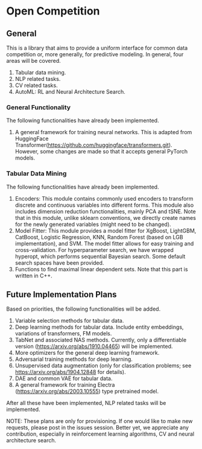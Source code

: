 # Open Competition
## General

This is a library that aims to provide a uniform interface for common data competition or, more generally, for predictive modeling. In general, four areas 
will be covered. 

1. Tabular data mining.
2. NLP related tasks.
3. CV related tasks.
4. AutoML: RL and Neural Architecture Search.

### General Functionality
The following functionalities have already been implemented. 

1. A general framework for training neural networks. This is adapted from 
HuggingFace Transformer(https://github.com/huggingface/transformers.git). However, some changes are made so that it accepts general PyTorch models.


### Tabular Data Mining
The following functionalities have already been implemented. 

1. Encoders: This module contains commonly used encoders to transform discrete and continuous variables into different forms. This module also includes dimension reduction
functionalities, mainly PCA and tSNE. Note that in this module, unlike sklearn conventions, 
we directly create names for the newly generated variables (might need to be changed).
2. Model Fitter: This module provides a model fitter for XgBoost, LightGBM, CatBoost, 
Logistic Regression, KNN, Random Forest (based on LGB implementation), and SVM.
The model fitter allows for easy training and cross-validation. For hyperparameter search,
we have wrapped hyperopt, which performs sequential Bayesian search. Some default search spaces
have been provided. 
3. Functions to find maximal linear dependent sets. Note that this part is written in C++. 

## Future Implementation Plans
Based on priorities, the following functionalities will be added. 

1. Variable selection methods for tabular data. 
2. Deep learning methods for tabular data. Include entity embeddings, variations of transformers, FM models.
3. TabNet and associated NAS methods. Currently, only a differentiable version (https://arxiv.org/abs/1910.04465) will 
be implemented. 
4. More optimizers for the general deep learning framework.
5. Adversarial training methods for deep learning. 
6. Unsupervised data augmentation (only for classification problems; see https://arxiv.org/abs/1904.12848 for details).
7. DAE and common VAE for tabular data. 
8. A general framework for training Electra (https://arxiv.org/abs/2003.10555) type pretrained model. 

After all these have been implemented, NLP related tasks will be implemented. 

NOTE: These plans are only for provisioning. If one would like to make new requests, please post in the issues session. Better yet, we appreciate any contribution, especially in reinforcement learning algorithms, 
CV and neural architecture search.  
